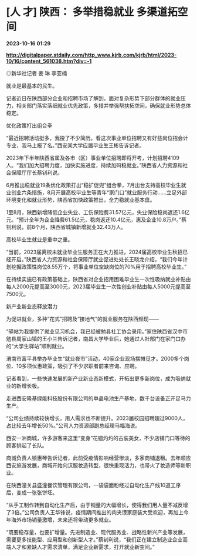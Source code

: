 # [人 才] 陕西： 多举措稳就业 多渠道拓空间

**2023-10-16 01:29**

**http://digitalpaper.stdaily.com/http_www.kjrb.com/kjrb/html/2023-10/16/content_561038.htm?div=-1**

 ◎新华社记者 姜 琳 李亚楠

 就业是最基本的民生。

 记者近日在陕西部分企业和招聘市场了解到，面对复杂形势下部分群体的就业压力，相关部门落实落细就业优先政策，多措并举强帮扶拓空间，确保就业形势总体稳定。

 优化政策打出组合拳

 “最近招聘活动挺多，我投了不少简历。看这次事业单位招聘又有好些岗位招会计专业，我马上报了名。”西安某大学应届毕业生王彬告诉记者。

 2023年下半年陕西省属及各市（区）事业单位招聘即将开考，计划招聘4109人。“我们加大招聘力度，加快实施进度，持续加码稳就业。”陕西省人力资源和社会保障厅厅长蔡钊利说。

 6月推出稳就业19条优化政策打出“稳扩促兜”组合拳，7月出台支持高校毕业生就业创业六条措施，8月开展高校毕业生等青年“家门口”就业服务行动……立足外部环境变化和就业形势，陕西省加快政策推出，全力稳就业基本盘。

 1至8月，陕西新增降低企业失业、工伤保险费31.57亿元，失业保险稳岗返还1.6亿元。“预计全年为企业降费61.5亿元，稳岗返还10.4亿元，惠及企业10.8万户。”蔡钊利说，前8个月，陕西省城镇新增就业32.43万人。

 高校毕业生就业是重中之重。

 “当前，2023届离校未就业毕业生服务正在大力推进，2024届高校毕业生秋招已经开启。”陕西省人力资源和社会保障厅就业促进处处长王晓龙介绍，“我们今年计划挖掘政策性岗位8.55万个，将事业单位空缺岗位的70%用于招聘高校毕业生。”

 在持续实施已有政策基础上，陕西省对企业招用困难毕业生一次性吸纳就业补贴由每人2000元提高至3000元，2023届毕业生一次性创业补贴由每人5000元提高至7500元。

 新产业新业态释放潜力

 为促进就业，多种“花式”招聘及“接地气”的就业服务在陕西频现——

 “驿站为我提供了就业见习机会，我已经被勉县社工协会录用。”家住陕西省汉中市勉县周家山镇的王小兰告诉记者，南昌大学毕业后，她通过人社部门在家门口办的“大学生驿站”顺利就业。

 渭南市富平县举办毕业生“就业夜市”活动，40家企业现场摆摊觅才。2000多个岗位、10多项优惠政策，吸引了不少求职者前来咨询、应聘。

 记者看到，一些快速发展的新产业新业态新模式，开拓出更多新岗位，成为吸纳就业的新增长极。

 走进西安隆基绿能科技股份有限公司的单晶电池生产基地，数千台设备正开足马力生产。

 “公司业绩持续较快增长，用人需求也不断提升。2023届校园招聘超过9000人，占比较去年增长50%。”公司人力资源部副总经理马福海说。

 西安一洲商城，许多游客来这里“变身”花钿灼灼的古装美女，不少店铺门口等待的顾客排起了长队。

 商城负责人锁惠琴告诉记者，此前受疫情影响经营惨淡，多家商铺退租。去年顺应西安旅游发展，商城开始向汉服妆造转型，很快重现活力，也带火了妆造师等新职业。

 在陕西潼关县盛潼餐饮管理有限公司，一袋袋面粉经过自动化生产线10道工序后，变成一张张饼坯。

 “从手工制作转到自动化生产后，由于销量的大幅增长，使得我们用人量不减反增了3倍。”公司负责人王华锋说，疫情期间推出的肉夹馍家庭装大受欢迎，再加上今年海外市场销量激增，未来还将带动更多就业。

 “既要稳存量，也要扩增量。先进制造业、现代服务业、战略性新兴产业等发展，需要更多技能型、应用型和创新型人才。”蔡钊利说，“我们正在建立制造业企业高端人才和紧缺人才需求清单，满足企业新需求，打开就业新空间。”